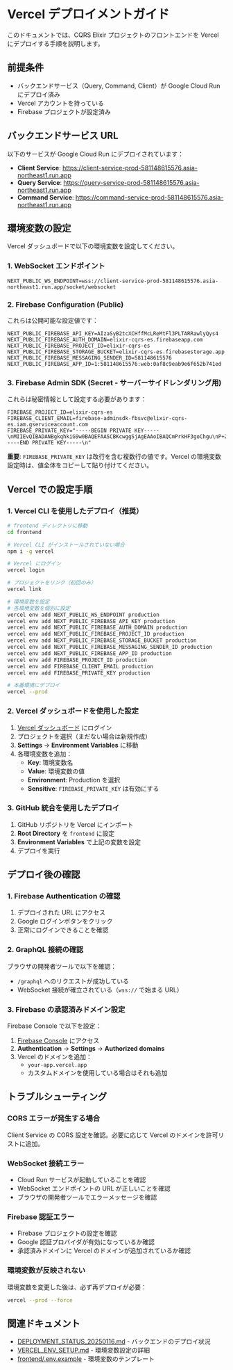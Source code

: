 # Vercel デプロイメントガイド

このドキュメントでは、CQRS Elixir プロジェクトのフロントエンドを Vercel にデプロイする手順を説明します。

## 前提条件

- バックエンドサービス（Query, Command, Client）が Google Cloud Run にデプロイ済み
- Vercel アカウントを持っている
- Firebase プロジェクトが設定済み

## バックエンドサービス URL

以下のサービスが Google Cloud Run にデプロイされています：

- **Client Service**: https://client-service-prod-581148615576.asia-northeast1.run.app
- **Query Service**: https://query-service-prod-581148615576.asia-northeast1.run.app
- **Command Service**: https://command-service-prod-581148615576.asia-northeast1.run.app

## 環境変数の設定

Vercel ダッシュボードで以下の環境変数を設定してください。

### 1. WebSocket エンドポイント

```
NEXT_PUBLIC_WS_ENDPOINT=wss://client-service-prod-581148615576.asia-northeast1.run.app/socket/websocket
```

### 2. Firebase Configuration (Public)

これらは公開可能な設定値です：

```
NEXT_PUBLIC_FIREBASE_API_KEY=AIzaSyB2tcXCHffMcLReMtFl3PLTARRawlyQys4
NEXT_PUBLIC_FIREBASE_AUTH_DOMAIN=elixir-cqrs-es.firebaseapp.com
NEXT_PUBLIC_FIREBASE_PROJECT_ID=elixir-cqrs-es
NEXT_PUBLIC_FIREBASE_STORAGE_BUCKET=elixir-cqrs-es.firebasestorage.app
NEXT_PUBLIC_FIREBASE_MESSAGING_SENDER_ID=581148615576
NEXT_PUBLIC_FIREBASE_APP_ID=1:581148615576:web:0af8c9eab9e6f652b741ed
```

### 3. Firebase Admin SDK (Secret - サーバーサイドレンダリング用)

これらは秘密情報として設定する必要があります：

```
FIREBASE_PROJECT_ID=elixir-cqrs-es
FIREBASE_CLIENT_EMAIL=firebase-adminsdk-fbsvc@elixir-cqrs-es.iam.gserviceaccount.com
FIREBASE_PRIVATE_KEY="-----BEGIN PRIVATE KEY-----\nMIIEvQIBADANBgkqhkiG9w0BAQEFAASCBKcwggSjAgEAAoIBAQCmPrkHF3goChgu\nP+Z5aoZqpQj4w46+bWQ2yo2LC6a4ydMkEMRauNrCHBBQeaE3z6Pjq/Oe8halFiVd\nN5KtMupeLAb+pVXalwfYoK/PieYqaR+jwGW7cSEAQUl+Opyt9/KgZHRpnKcmNltg\ngol56pa3xbjHGGeKUMfedO4I/lkrtFa2qn88seXNY3vTbJPCFW9zJXjp9sVH3h28\nHA9wl5ad9WCUFWZvIhn3BDU0t/U0MOGhiMyS+M3eU2C8bWmhl67ZbdFq/bKwfh72\nrpR2Lm10gIr5LCy1NQsxeF2GtnV8PhLrm/7HP+r04q19pdhKlx1TZf81ovmgZDZY\nqeFzOSnBAgMBAAECggEAAhUuTpUMhe8BG8VyngSu6WyRjQoTDSEkDKjKbCxdQC/3\njyicngjLniZiabew0uAe6VitT9eiCjeLa/VFVW9hXRLHzMOwurhJj9JiNQpdg44s\nmiKlNWmvsouCZwjVgR7mf4p5wONqJckhjPAJSFQfVWDZCtXzRMu7gqFaSBXJAabd\n1/lWZxdKka2Vh1t2iAaA67VGj324LiSOV2R1WB4RX4PsieLVPWiaDjXl0pHEvmgY\nNGQotDvGczcAK2QN/e1Ef1kPnw0QUCScB+0d1E0qJYJ7J9Leawda50otiEx2inXZ\nw56dUp90qKUj9DUkZuvQfjvbxpXO+ZCwTIWKWCsNoQKBgQDW1G18bnrN+NB09vzz\ndYeUgjq5NVmuUvKVTpYLNi+I2zH5hNiFIrio6ZoCdGotU3Z8JBWpXlbcsLS0mwF9\nXRTDeOC69Z8qWUt5z+AAMqu39MBztX88Nn+Vli+9T1uuKPqgvqdPvSFdzKU3IAkN\nYaeL2AjyxgMtgJA5MYaRlujuuQKBgQDGGrhu4bYMFBAuohBbHnv+8HCmWYjWxSjF\nS6/hBhZQlHkk6h9Xdlh1xT/Isxfu75+VBpPdDQYgZpbp4dmFNU76OHwWVkDioIc1\nT3elyM3m81n2J2GeKVA78ugyzR722ICkuuloadttjEjYu2XUrVDSnUqUmoEVkuX1\nmrC3sTJPSQKBgDEQo1DgCrwwL6wHHQ6dsTGB7NeQD8N4vl7LbAlzfrfLGEbcyHbf\nzz0E3V/iJr3jahRASZI9MamF0j/NhzGSqMNcQDdzEb8iVdKkX4ysBfwlsi67LSwb\nZlhLzOt3zICia1t7L8tObuh1bOaCMo8T1qhh1ulbwC4MRuRJI2rtBJZBAoGBAMJ6\nHs7zk/TdiVlOTgI1tgJ7ZgtYYCZ/HNw6ximBAU0PxLHBiQ0iqArNniVX88njwWTa\nNTRPgdEzBToLNrA3uhWYd/CxsjcI4lMqdUnyDHiKM6mb1ZAf/J0thFfC2H/54KhW\nuaaALSKpEiZ6KaiUkICCW2HxH4HfWRM4Tf223a3JAoGABnEk5DJtMH6Z6OnWQhnF\nw4xzbw8ZyknIxCy44ZtMnIPu1Z5Qse6NHmNpK0x/hmi2ZeAr3KFtY71yGKpgrwIn\n25zfKU1Z8dcDdSblelH77I08PwWdoO3mD/oOBhWKtrJ04uJVmU+VoRmJZXyx4x9Y\nm9neCpVR10TopZfqByPRtsQ=\n-----END PRIVATE KEY-----\n"
```

**重要**: `FIREBASE_PRIVATE_KEY` は改行を含む複数行の値です。Vercel の環境変数設定時は、値全体をコピーして貼り付けてください。

## Vercel での設定手順

### 1. Vercel CLI を使用したデプロイ（推奨）

```bash
# frontend ディレクトリに移動
cd frontend

# Vercel CLI がインストールされていない場合
npm i -g vercel

# Vercel にログイン
vercel login

# プロジェクトをリンク（初回のみ）
vercel link

# 環境変数を設定
# 各環境変数を個別に設定
vercel env add NEXT_PUBLIC_WS_ENDPOINT production
vercel env add NEXT_PUBLIC_FIREBASE_API_KEY production
vercel env add NEXT_PUBLIC_FIREBASE_AUTH_DOMAIN production
vercel env add NEXT_PUBLIC_FIREBASE_PROJECT_ID production
vercel env add NEXT_PUBLIC_FIREBASE_STORAGE_BUCKET production
vercel env add NEXT_PUBLIC_FIREBASE_MESSAGING_SENDER_ID production
vercel env add NEXT_PUBLIC_FIREBASE_APP_ID production
vercel env add FIREBASE_PROJECT_ID production
vercel env add FIREBASE_CLIENT_EMAIL production
vercel env add FIREBASE_PRIVATE_KEY production

# 本番環境にデプロイ
vercel --prod
```

### 2. Vercel ダッシュボードを使用した設定

1. [Vercel ダッシュボード](https://vercel.com/dashboard) にログイン
2. プロジェクトを選択（まだない場合は新規作成）
3. **Settings** → **Environment Variables** に移動
4. 各環境変数を追加：
   - **Key**: 環境変数名
   - **Value**: 環境変数の値
   - **Environment**: Production を選択
   - **Sensitive**: `FIREBASE_PRIVATE_KEY` は有効にする

### 3. GitHub 統合を使用したデプロイ

1. GitHub リポジトリを Vercel にインポート
2. **Root Directory** を `frontend` に設定
3. **Environment Variables** で上記の変数を設定
4. デプロイを実行

## デプロイ後の確認

### 1. Firebase Authentication の確認

1. デプロイされた URL にアクセス
2. Google ログインボタンをクリック
3. 正常にログインできることを確認

### 2. GraphQL 接続の確認

ブラウザの開発者ツールで以下を確認：

- `/graphql` へのリクエストが成功している
- WebSocket 接続が確立されている（`wss://` で始まる URL）

### 3. Firebase の承認済みドメイン設定

Firebase Console で以下を設定：

1. [Firebase Console](https://console.firebase.google.com) にアクセス
2. **Authentication** → **Settings** → **Authorized domains**
3. Vercel のドメインを追加：
   - `your-app.vercel.app`
   - カスタムドメインを使用している場合はそれも追加

## トラブルシューティング

### CORS エラーが発生する場合

Client Service の CORS 設定を確認。必要に応じて Vercel のドメインを許可リストに追加。

### WebSocket 接続エラー

- Cloud Run サービスが起動していることを確認
- WebSocket エンドポイントの URL が正しいことを確認
- ブラウザの開発者ツールでエラーメッセージを確認

### Firebase 認証エラー

- Firebase プロジェクトの設定を確認
- Google 認証プロバイダが有効になっているか確認
- 承認済みドメインに Vercel のドメインが追加されているか確認

### 環境変数が反映されない

環境変数を変更した後は、必ず再デプロイが必要：

```bash
vercel --prod --force
```

## 関連ドキュメント

- [DEPLOYMENT_STATUS_20250116.md](./DEPLOYMENT_STATUS_20250116.md) - バックエンドのデプロイ状況
- [VERCEL_ENV_SETUP.md](./VERCEL_ENV_SETUP.md) - 環境変数設定の詳細
- [frontend/.env.example](../frontend/.env.example) - 環境変数のテンプレート